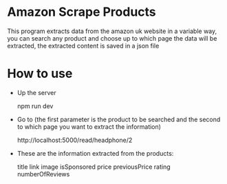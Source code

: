 # Amazon Scrape Products

  This program extracts data from the amazon uk website in a variable way, you can search any product and choose up to which page the data will be extracted, the extracted content is saved in a json file

# How to use

 - Up the server

    npm run dev

 - Go to (the first parameter is the product to be searched and the second to which page you want to extract the information)

    http://localhost:5000/read/headphone/2

- These are the information extracted from the products:

   title
   link
   image
   isSponsored
   price
   previousPrice
   rating
   numberOfReviews

